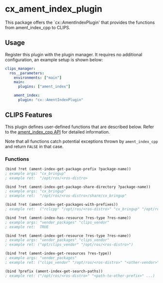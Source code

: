 # cx_ament_index_plugin
This package offers the `cx::AmentIndexPlugin' that provides the functions from ament_index_cpp to CLIPS.

## Usage
Register this plugin with the plugin manager. It requires no additional configuration, an example setup is shown below:

```yaml
clips_manager:
  ros__parameters:
    environments: ["main"]
    main:
      plugins: ["ament_index"]

    ament_index:
      plugin: "cx::AmentIndexPlugin"
```

## CLIPS Features
This plugin defines user-defined functions that are described below.
Refer to the [ament_index_cpp API](https://docs.ros.org/en/rolling/p/ament_index_cpp/generated/index.html) for detailed information.

Note that all functions catch potential exceptions thrown by `ament_index_cpp` and return `FALSE` in that case.
### Functions
```lisp
(bind ?ret (ament-index-get-package-prefix ?package-name))
; example args: "cx_bringup"
; example ret:  "/opt/ros/<ros-distro>

(bind ?ret (ament-index-get-package-share-directory ?package-name))
; example args: "cx_bringup"
; example ret:  "/opt/ros/<ros-distro>/share/cx_bringup"

(bind ?ret (ament-index-get-packages-with-prefixes))
; example ret:  ("rclcpp" "/opt/ros/<ros-distro>" "cx_bringup" "/opt/ros/<ros-distro>" ...)

(bind ?ret (ament-index-has-resource ?res-type ?res-name))
; example args: "vendor_packages" "clips_vendor"
; example ret:  TRUE

(bind ?ret (ament-index-get-resource ?res-type ?res-name))
; example args: "vendor_packages" "clips_vendor"
; example ret: ("opt/clips_vendor" "/opt/ros/<ros-distro>")

(bind ?ret (ament-index-get-resources ?res-type))
; example args: "vendor_packages"
; example ret: ("clips_vendor" "/opt/ros/<ros-distro>" "<other-vendor>" "<path-to-other-vendor"> ...)

(bind ?prefix (ament-index-get-search-paths))
; example ret: ("/opt/ros/<ros-distro>" "<path-to-other-prefix>" ...)
```
